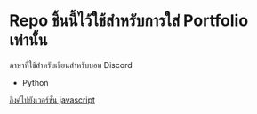 # Repo ชิ้นนี้ไว้ใช้สำหรับการใส่ Portfolio เท่านั้น
ภาษาที่ใช้สำหรับเขียนสำหรับบอท Discord
- Python

[ลิงค์ไปยังเวอร์ชั่น javascript](https://github.com/keplerity/Discord-bot-for-portfolio)
